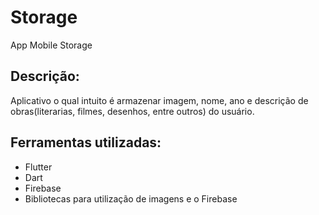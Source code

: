 # Storage

App Mobile Storage

## Descrição:
Aplicativo o qual intuito é armazenar imagem, nome, ano e descrição de obras(literarias, filmes, desenhos, entre outros) do usuário.

## Ferramentas utilizadas:

- Flutter
- Dart
- Firebase
- Bibliotecas para utilização de imagens e o Firebase
